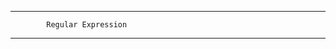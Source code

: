 ----------------------------------------------------------------------
			Regular Expression
______________________________________________________________________